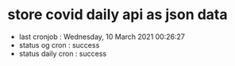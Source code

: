 # store covid daily api as json data

- last cronjob : Wednesday, 10 March 2021 00:26:27
- status og cron : success
- status daily cron : success
      
      